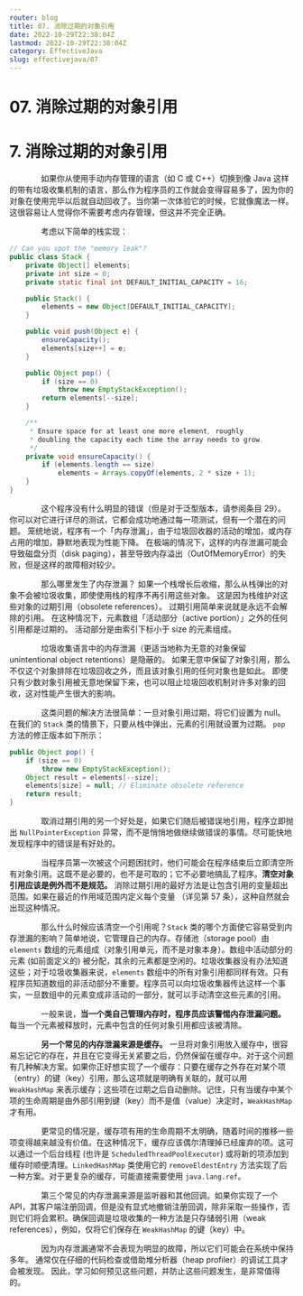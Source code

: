 ```yaml
---
router: blog
title: 07. 消除过期的对象引用
date: 2022-10-29T22:38:04Z
lastmod: 2022-10-29T22:38:04Z
category: EffectiveJava
slug: effectivejava/07
---
```


# 07. 消除过期的对象引用

# 7. 消除过期的对象引用

　　　　如果你从使用手动内存管理的语言（如 C 或 C++）切换到像 Java 这样的带有垃圾收集机制的语言，那么作为程序员的工作就会变得容易多了，因为你的对象在使用完毕以后就自动回收了。当你第一次体验它的时候，它就像魔法一样。这很容易让人觉得你不需要考虑内存管理，但这并不完全正确。

　　　　考虑以下简单的栈实现：

```java
// Can you spot the "memory leak"?
public class Stack {
    private Object[] elements;
    private int size = 0;
    private static final int DEFAULT_INITIAL_CAPACITY = 16;

    public Stack() {
        elements = new Object[DEFAULT_INITIAL_CAPACITY];
    }

    public void push(Object e) {
        ensureCapacity();
        elements[size++] = e;
    }

    public Object pop() {
        if (size == 0)
            throw new EmptyStackException();
        return elements[--size];
    }

    /**
     * Ensure space for at least one more element, roughly
     * doubling the capacity each time the array needs to grow.
     */
    private void ensureCapacity() {
        if (elements.length == size)
            elements = Arrays.copyOf(elements, 2 * size + 1);
    }
}
```

　　　　这个程序没有什么明显的错误（但是对于泛型版本，请参阅条目 29）。 你可以对它进行详尽的测试，它都会成功地通过每一项测试，但有一个潜在的问题。 笼统地说，程序有一个「内存泄漏」，由于垃圾回收器的活动的增加，或内存占用的增加，静默地表现为性能下降。 在极端的情况下，这样的内存泄漏可能会导致磁盘分页（disk paging），甚至导致内存溢出（OutOfMemoryError）的失败，但是这样的故障相对较少。

　　　　那么哪里发生了内存泄漏？ 如果一个栈增长后收缩，那么从栈弹出的对象不会被垃圾收集，即使使用栈的程序不再引用这些对象。 这是因为栈维护对这些对象的过期引用（obsolete references）。 过期引用简单来说就是永远不会解除的引用。 在这种情况下，元素数组「活动部分（active portion）」之外的任何引用都是过期的。 活动部分是由索引下标小于 size 的元素组成。

　　　　垃圾收集语言中的内存泄漏（更适当地称为无意的对象保留 unintentional object retentions）是隐蔽的。 如果无意中保留了对象引用，那么不仅这个对象排除在垃圾回收之外，而且该对象引用的任何对象也是如此。 即使只有少数对象引用被无意地保留下来，也可以阻止垃圾回收机制对许多对象的回收，这对性能产生很大的影响。

　　　　这类问题的解决方法很简单：一旦对象引用过期，将它们设置为 null。 在我们的 `Stack` 类的情景下，只要从栈中弹出，元素的引用就设置为过期。 `pop` 方法的修正版本如下所示：

```java
public Object pop() {
    if (size == 0)
        throw new EmptyStackException();
    Object result = elements[--size];
    elements[size] = null; // Eliminate obsolete reference
    return result;
}
```

　　　　取消过期引用的另一个好处是，如果它们随后被错误地引用，程序立即抛出 `NullPointerException` 异常，而不是悄悄地做继续做错误的事情。尽可能快地发现程序中的错误是有好处的。

　　　　当程序员第一次被这个问题困扰时，他们可能会在程序结束后立即清空所有对象引用。这既不是必要的，也不是可取的；它不必要地搞乱了程序。**清空对象引用应该是例外而不是规范。** 消除过期引用的最好方法是让包含引用的变量超出范围。如果在最近的作用域范围内定义每个变量 （详见第 57 条），这种自然就会出现这种情况。

　　　　那么什么时候应该清空一个引用呢？`Stack` 类的哪个方面使它容易受到内存泄漏的影响？简单地说，它管理自己的内存。存储池（storage pool）由 `elements` 数组的元素组成（对象引用单元，而不是对象本身）。数组中活动部分的元素 (如前面定义的) 被分配，其余的元素都是空闲的。垃圾收集器没有办法知道这些；对于垃圾收集器来说，`elements` 数组中的所有对象引用都同样有效。只有程序员知道数组的非活动部分不重要。程序员可以向垃圾收集器传达这样一个事实，一旦数组中的元素变成非活动的一部分，就可以手动清空这些元素的引用。

　　　　一般来说，**当一个类自己管理内存时，程序员应该警惕内存泄漏问题。**  每当一个元素被释放时，元素中包含的任何对象引用都应该被清除。

　　　　**另一个常见的内存泄漏来源是缓存。**  一旦将对象引用放入缓存中，很容易忘记它的存在，并且在它变得无关紧要之后，仍然保留在缓存中。对于这个问题有几种解决方案。如果你正好想实现了一个缓存：只要在缓存之外存在对某个项（entry）的键（key）引用，那么这项就是明确有关联的，就可以用 `WeakHashMap` 来表示缓存；这些项在过期之后自动删除。记住，只有当缓存中某个项的生命周期是由外部引用到键（key）而不是值（value）决定时，`WeakHashMap` 才有用。

　　　　更常见的情况是，缓存项有用的生命周期不太明确，随着时间的推移一些项变得越来越没有价值。在这种情况下，缓存应该偶尔清理掉已经废弃的项。这可以通过一个后台线程 (也许是 `ScheduledThreadPoolExecutor`) 或将新的项添加到缓存时顺便清理。`LinkedHashMap` 类使用它的 `removeEldestEntry` 方法实现了后一种方案。对于更复杂的缓存，可能直接需要使用 `java.lang.ref`。

　　　　第三个常见的内存泄漏来源是监听器和其他回调。如果你实现了一个 API，其客户端注册回调，但是没有显式地撤销注册回调，除非采取一些操作，否则它们将会累积。确保回调是垃圾收集的一种方法是只存储弱引用（weak references），例如，仅将它们保存在 `WeakHashMap` 的键（key）中。

　　　　因为内存泄漏通常不会表现为明显的故障，所以它们可能会在系统中保持多年。 通常仅在仔细的代码检查或借助堆分析器（heap profiler）的调试工具才会被发现。 因此，学习如何预见这些问题，并防止这些问题发生，是非常值得的。
